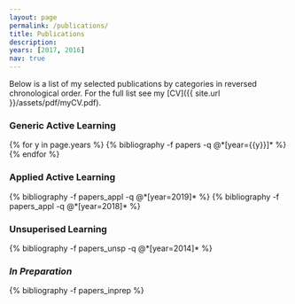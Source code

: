 ```yaml
---
layout: page
permalink: /publications/
title: Publications
description: 
years: [2017, 2016]
nav: true
---
```

Below is a list of my selected publications by categories in reversed chronological order. For the full list see my [CV]({{ site.url }}/assets/pdf/myCV.pdf).

<h3><b> Generic Active Learning </b></h3>
<div class="publications">
{% for y in page.years %}
  {% bibliography -f papers -q @*[year={{y}}]* %}
{% endfor %}
</div>

<h3><b> Applied Active Learning </b></h3>

<div class="publications">
  {% bibliography -f papers_appl -q @*[year=2019]* %}
  {% bibliography -f papers_appl -q @*[year=2018]* %}
</div>

<h3><b> Unsuperised Learning </b></h3>
<div class="publications">
  {% bibliography -f papers_unsp -q @*[year=2014]* %}
</div>


<h3><b><em> In Preparation </em></b></h3>
<div class="publications">
  {% bibliography -f papers_inprep %}
</div>

